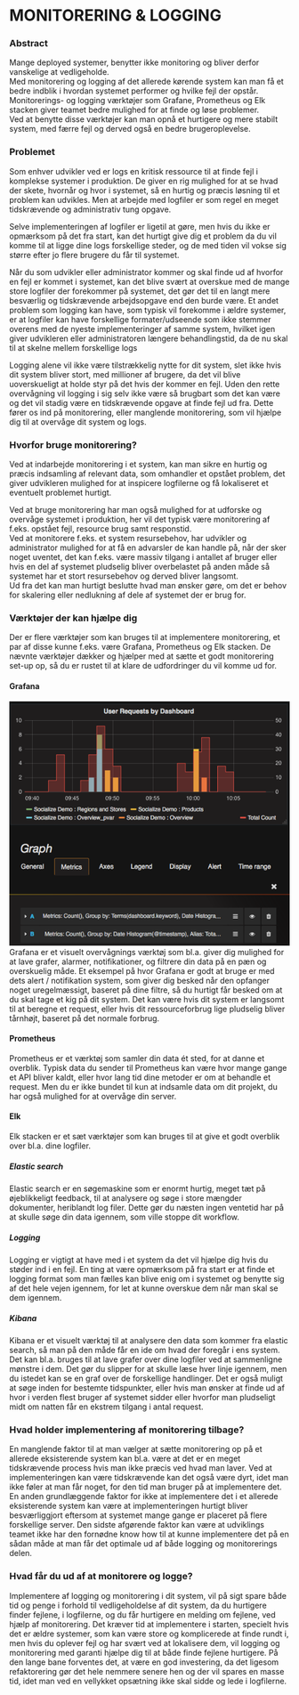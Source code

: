 # MONITORERING & LOGGING 

### Abstract 

Mange deployed systemer, benytter ikke monitoring og bliver derfor vanskelige at vedligeholde. <br>
Med monitorering og logging af det allerede kørende system kan man få et bedre indblik i hvordan systemet performer og hvilke fejl der opstår. <br> 
Monitorerings- og logging værktøjer som Grafane, Prometheus og Elk stacken giver teamet bedre mulighed for at finde og løse problemer. <br>
Ved at benytte disse værktøjer kan man opnå et hurtigere og mere stabilt system, med færre fejl og derved også en bedre brugeroplevelse. <br>


### Problemet

Som enhver udvikler ved er logs en kritisk ressource til at finde fejl i komplekse systemer i produktion. 
De giver en rig mulighed for at se hvad der skete, hvornår og hvor i systemet, så en hurtig og præcis løsning til et problem kan udvikles. 
Men at arbejde med logfiler er som regel en meget tidskrævende og administrativ tung opgave. 

Selve implementeringen af logfiler er ligetil at gøre, men hvis du ikke er opmærksom på det fra start, 
kan det hurtigt give dig et problem da du vil komme til at ligge dine logs forskellige steder, 
og de med tiden vil vokse sig større efter jo flere brugere du får til systemet.

Når du som udvikler eller administrator kommer og skal finde ud af hvorfor en fejl er kommet i systemet, 
kan det blive svært at overskue med de mange store logfiler der forekommer på systemet, 
det gør det til en langt mere besværlig og tidskrævende arbejdsopgave end den burde være.
Et andet problem som logging kan have, som typisk vil forekomme i ældre systemer, 
er at logfiler kan have forskellige formater/udseende som ikke stemmer overens med de nyeste implementeringer af samme system, 
hvilket igen giver udvikleren eller administratoren længere behandlingstid, da de nu skal til at skelne mellem forskellige logs

Logging alene vil ikke være tilstrækkelig nytte for dit system, slet ikke hvis dit system bliver stort, 
med millioner af brugere, da det vil blive uoverskueligt at holde styr på det hvis der kommer en fejl.
Uden den rette overvågning vil logging i sig selv ikke være så brugbart som det kan være og det vil stadig være en tidskrævende opgave at finde fejl ud fra.
Dette fører os ind på monitorering, eller manglende monitorering, som vil hjælpe dig til at overvåge dit system og logs.

### Hvorfor bruge monitorering?

Ved at indarbejde monitorering i et system, kan man sikre en hurtig og præcis indsamling af relevant data, som omhandler et opstået problem, 
det giver udvikleren mulighed for at inspicere logfilerne og få lokaliseret et eventuelt problemet hurtigt.

Ved at bruge monitorering har man også mulighed for at udforske og overvåge systemet i produktion, her vil det typisk være monitorering af f.eks. opstået fejl, resource brug samt responstid. 
<br>Ved at monitorere f.eks. et system resursebehov, har udvikler og administrator mulighed for at få en advarsler de kan handle på, når der sker noget uventet, 
det kan f.eks. være massiv tilgang i antallet af bruger eller hvis en del af systemet pludselig bliver overbelastet på anden måde så systemet har et stort resursebehov og derved bliver langsomt. 
<br>Ud fra det kan man hurtigt beslutte hvad man ønsker gøre, om det er behov for skalering eller nedlukning af dele af systemet der er brug for. 

### Værktøjer der kan hjælpe dig

Der er flere værktøjer som kan bruges til at implementere monitorering, et par af disse kunne f.eks. være Grafana, Prometheus og Elk stacken. 
De nævnte værktøjer dækker og hjælper med at sætte et godt monitorering set-up op, så du er rustet til at klare de udfordringer du vil komme ud for.  

#### Grafana 
![Grafana](https://github.com/JonasSimonsen/UFO/blob/master/pictures/grafana.png) <br>
Grafana er et visuelt overvågnings værktøj som bl.a. giver dig mulighed for at lave grafer, alarmer, notifikationer, og filtrere din data på en pæn og overskuelig måde.
Et eksempel på hvor Grafana er godt at bruge er med dets alert / notifikation system, som giver dig besked når den opfanger noget uregelmæssigt, baseret på dine filtre, så du hurtigt får besked om at du skal tage et kig på dit system.
Det kan være hvis dit system er langsomt til at beregne et request, eller hvis dit ressourceforbrug lige pludselig bliver tårnhøjt, baseret på det normale forbrug. 

#### Prometheus
Prometheus er et værktøj som samler din data ét sted, for at danne et overblik.
Typisk data du sender til Prometheus kan være hvor mange gange et API bliver kaldt, eller hvor lang tid dine metoder er om at behandle et request.
Men du er ikke bundet til kun at indsamle data om dit projekt, du har også mulighed for at overvåge din server.

#### Elk
Elk stacken er et sæt værktøjer som kan bruges til at give et godt overblik over bl.a. dine logfiler.
##### Elastic search
Elastic search er en søgemaskine som er enormt hurtig, meget tæt på øjeblikkeligt feedback,  til at analysere og søge i store mængder dokumenter, heriblandt log filer. Dette gør du næsten ingen ventetid har på at skulle søge din data igennem, som ville stoppe dit workflow.
##### Logging
Logging er vigtigt at have med i et system da det vil hjælpe dig hvis du støder ind i en fejl.
En ting at være opmærksom på fra start er at finde et logging format som man fælles kan blive enig om i systemet og benytte sig af det hele vejen igennem, for let at kunne overskue dem når man skal se dem igennem.
##### Kibana
Kibana er et visuelt værktøj til at analysere den data som kommer fra elastic search, så man på den måde får en ide om hvad der foregår i ens system.  Det kan bl.a. bruges til at lave grafer over dine logfiler ved at sammenligne mønstre i dem.
Det gør du slipper for at skulle læse hver linje igennem, men du istedet kan se en graf over de forskellige handlinger. Det er også muligt at søge inden for bestemte tidspunkter, eller hvis man ønsker at finde ud af hvor i verden flest bruger af systemet sidder eller hvorfor man pludseligt midt om natten får en ekstrem tilgang i antal request.  

### Hvad holder implementering af monitorering tilbage?
 
En manglende faktor til at man vælger at sætte monitorering op på et allerede eksisterende system kan bl.a. være at det er en meget tidskrævende process hvis man ikke præcis ved hvad man laver. Ved at implementeringen kan være tidskrævende kan det også være dyrt, idet man ikke føler at man får noget, for den tid man bruger på at implementere det. En anden grundlæggende faktor for ikke at implementere det i et allerede eksisterende system kan være at implementeringen hurtigt bliver besværliggjort eftersom at systemet mange gange er placeret på flere forskellige server. Den sidste afgørende faktor kan være at udviklings teamet ikke har den fornødne know how til at kunne implementere det på en sådan måde at man får det optimale ud af både logging og monitorerings delen.

### Hvad får du ud af at monitorere og logge?
Implementere af logging og monitorering i dit system, vil på sigt spare både tid og penge i forhold til vedligeholdelse af dit system, da du hurtigere finder fejlene, i logfilerne, og du får hurtigere en melding om fejlene, ved hjælp af monitorering.
Det kræver tid at implementere i starten, specielt hvis det er ældre systemer, som kan være store og komplicerede at finde rundt i, men hvis du oplever fejl og har svært ved at lokalisere dem, vil logging og monitorering med garanti hjælpe dig til at både finde fejlene hurtigere. På den lange bane forventes det, at være en god investering, da det ligesom refaktorering gør det hele nemmere senere hen og der vil spares en masse tid, idet man ved en vellykket opsætning ikke skal sidde og lede i logfilerne.

